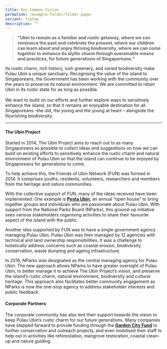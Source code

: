 ```yaml
---
title: Our Common Vision
permalink: /example-folder/folder-page/
variant: tiptap
description: ""
---
```

<blockquote>
<p><strong>"Ubin to remain as a familiar and rustic getaway, where we can reminisce the past and celebrate the present, where our children can learn about and enjoy thriving biodiversity, where we can come together to enhance its idyllic charm through sustainable means and practices, for future generations of Singaporeans."</strong>
</p>
</blockquote>
<p>Its rustic charm, rich history, lush greenery, and varied biodiversity
make Pulau Ubin a unique sanctuary. Recognising the value of the island
to Singaporeans, the Government has been working with the community over
the years to preserve its natural environment. We are committed to retain
Ubin in its rustic state for as long as possible.
<br>
<br>We want to build on our efforts and further explore ways to sensitively
enhance the island, so that it remains an enjoyable destination for all
Singaporeans –the old, the young and the young at heart – alongside the
flourishing biodiversity.</p>
<hr>
<h4>The Ubin Project</h4>
<p>Started in 2014, The Ubin Project aims to reach out to as many Singaporeans
as possible to collect ideas and suggestions on how we can build on existing
efforts to sensitively enhance the rustic charm and natural environment
of Pulau Ubin so that the island can continue to be enjoyed by Singaporeans
for generations to come.</p>
<p>To help achieve this, the Friends of Ubin Network (FUN) was formed in
2014. It comprises youths, residents, volunteers, researchers and members
from the heritage and nature communities.</p>
<p>With the collective support of FUN, many of the ideas received have been
implemented. One example is <strong><a href="/pesta-ubin-ubin-day/" rel="noopener noreferrer" target="_blank">Pesta Ubin</a></strong>,
an annual “open house” to bring together groups and individuals who are
passionate about Pulau Ubin. With support from the National Parks Board
(NParks), this ground-up initiative sees various stakeholders organising
activities to share their favourite aspect of the island with the public.</p>
<p>Another idea supported by FUN was to have a single government agency managing
Pulau Ubin. Pulau Ubin was then managed by 12 agencies with technical and
land ownership responsibilities. It was a challenge to holistically address
concerns such as coastal erosion, biodiversity conservation, waste dumping
and ageing infrastructure.</p>
<p>In 2016, NParks was designated as the central managing agency for Pulau
Ubin. The new approach allows NParks to have greater oversight of Pulau
Ubin, to better manage it to achieve The Ubin Project’s vision, and preserve
the island’s rustic charm, natural environment, biodiversity and cultural
heritage. This approach also facilitates better community engagement as
NParks is now the one-stop agency to address stakeholder interests and
public feedback.</p>
<h4>Corporate Partners</h4>
<p>The corporate community has also lent their support towards the vision
to keep Pulau Ubin’s rustic charm for our future generations. Many companies
have stepped forward to provide funding through the <strong><a href="https://www.gardencityfund.gov.sg/" rel="noopener noreferrer" target="_blank">Garden City Fund</a></strong> to
further conservation and outreach projects, and even mobilised their staff
to help out in activities like reforestation, mangrove restoration, coastal
clean-up and nature guiding.
<br>
</p>